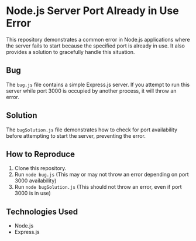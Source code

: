# Node.js Server Port Already in Use Error

This repository demonstrates a common error in Node.js applications where the server fails to start because the specified port is already in use.  It also provides a solution to gracefully handle this situation.

## Bug

The `bug.js` file contains a simple Express.js server.  If you attempt to run this server while port 3000 is occupied by another process, it will throw an error.

## Solution

The `bugSolution.js` file demonstrates how to check for port availability before attempting to start the server, preventing the error.

## How to Reproduce

1. Clone this repository.
2. Run `node bug.js` (This may or may not throw an error depending on port 3000 availability)
3. Run `node bugSolution.js` (This should not throw an error, even if port 3000 is in use)

## Technologies Used

* Node.js
* Express.js